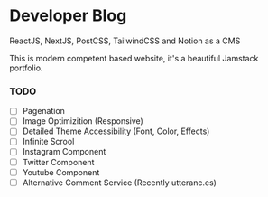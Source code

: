 
# Developer Blog
ReactJS, NextJS, PostCSS, TailwindCSS and Notion as a CMS

This is modern competent based website, it's a beautiful Jamstack portfolio.

### TODO
- [ ] Pagenation
- [ ] Image Optimizition (Responsive)
- [ ] Detailed Theme Accessibility (Font, Color, Effects)
- [ ] Infinite Scrool 
- [ ] Instagram Component
- [ ] Twitter Component
- [ ] Youtube Component
- [ ] Alternative Comment Service (Recently utteranc.es)